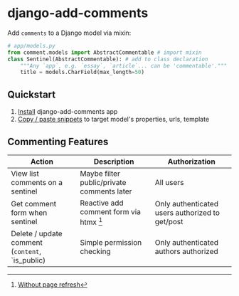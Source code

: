 # django-add-comments

Add `comments` to a Django model via mixin:

```python
# app/models.py
from comment.models import AbstractCommentable # import mixin
class Sentinel(AbstractCommentable): # add to class declaration
    """Any `app`, e.g. `essay`, `article`... can be 'commentable'."""
    title = models.CharField(max_length=50)
```

## Quickstart

1. [Install](./comments/docs/setup.md) django-add-comments app
2. [Copy / paste snippets](./comments/docs/add_comments.md) to target model's properties, urls, template

## Commenting Features

| Action                                          | Description                                | Authorization                                   |
| ----------------------------------------------- | ------------------------------------------ | ----------------------------------------------- |
| View list comments on a sentinel                | Maybe filter public/private comments later | All users                                       |
| Get comment form when sentinel                  | Reactive add comment form via htmx [^1]    | Only authenticated users authorized to get/post |
| Delete / update comment (`content`, `is_public) | Simple permission checking                 | Only authenticated authors authorized           |

[^1]: [Without page refresh](./comments/docs/frontend.md)

